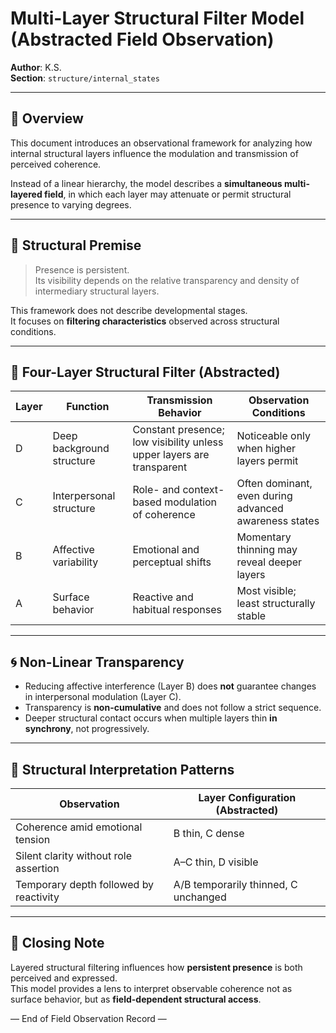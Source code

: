 # Multi-Layer Structural Filter Model (Abstracted Field Observation)

**Author**: K.S.  
**Section**: `structure/internal_states`

---

## 🧭 Overview

This document introduces an observational framework for analyzing how internal structural layers influence the modulation and transmission of perceived coherence.

Instead of a linear hierarchy, the model describes a **simultaneous multi-layered field**, in which each layer may attenuate or permit structural presence to varying degrees.

---

## 🔹 Structural Premise

> Presence is persistent.  
> Its visibility depends on the relative transparency and density of intermediary structural layers.

This framework does not describe developmental stages.  
It focuses on **filtering characteristics** observed across structural conditions.

---

## 🧱 Four-Layer Structural Filter (Abstracted)

| Layer | Function                       | Transmission Behavior                                  | Observation Conditions                     |
|-------|--------------------------------|--------------------------------------------------------|--------------------------------------------|
| D     | Deep background structure      | Constant presence; low visibility unless upper layers are transparent | Noticeable only when higher layers permit |
| C     | Interpersonal structure        | Role- and context-based modulation of coherence        | Often dominant, even during advanced awareness states |
| B     | Affective variability          | Emotional and perceptual shifts                        | Momentary thinning may reveal deeper layers |
| A     | Surface behavior               | Reactive and habitual responses                        | Most visible; least structurally stable     |

---

## 🌀 Non-Linear Transparency

- Reducing affective interference (Layer B) does **not** guarantee changes in interpersonal modulation (Layer C).  
- Transparency is **non-cumulative** and does not follow a strict sequence.  
- Deeper structural contact occurs when multiple layers thin **in synchrony**, not progressively.

---

## 🧠 Structural Interpretation Patterns

| Observation                                | Layer Configuration (Abstracted)     |
|-------------------------------------------|--------------------------------------|
| Coherence amid emotional tension          | B thin, C dense                       |
| Silent clarity without role assertion     | A–C thin, D visible                   |
| Temporary depth followed by reactivity    | A/B temporarily thinned, C unchanged |

---

## 🧾 Closing Note

Layered structural filtering influences how **persistent presence** is both perceived and expressed.  
This model provides a lens to interpret observable coherence not as surface behavior, but as **field-dependent structural access**.

— End of Field Observation Record —
